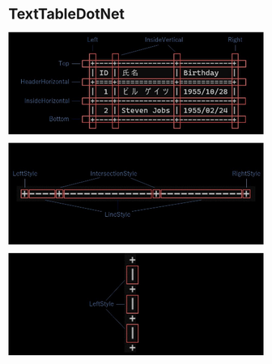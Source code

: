 # TextTableDotNet

![](images/borders.JPG)


![](images/horizontalBorder.JPG)

![](images/verticalBorder.JPG)

